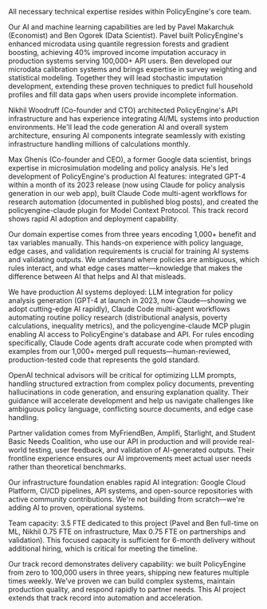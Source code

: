 All necessary technical expertise resides within PolicyEngine's core team.

Our AI and machine learning capabilities are led by Pavel Makarchuk (Economist) and Ben Ogorek (Data Scientist). Pavel built PolicyEngine's enhanced microdata using quantile regression forests and gradient boosting, achieving 40% improved income imputation accuracy in production systems serving 100,000+ API users. Ben developed our microdata calibration systems and brings expertise in survey weighting and statistical modeling. Together they will lead stochastic imputation development, extending these proven techniques to predict full household profiles and fill data gaps when users provide incomplete information.

Nikhil Woodruff (Co-founder and CTO) architected PolicyEngine's API infrastructure and has experience integrating AI/ML systems into production environments. He'll lead the code generation AI and overall system architecture, ensuring AI components integrate seamlessly with existing infrastructure handling millions of calculations monthly.

Max Ghenis (Co-founder and CEO), a former Google data scientist, brings expertise in microsimulation modeling and policy analysis. He's led development of PolicyEngine's production AI features: integrated GPT-4 within a month of its 2023 release (now using Claude for policy analysis generation in our web app), built Claude Code multi-agent workflows for research automation (documented in published blog posts), and created the policyengine-claude plugin for Model Context Protocol. This track record shows rapid AI adoption and deployment capability.

Our domain expertise comes from three years encoding 1,000+ benefit and tax variables manually. This hands-on experience with policy language, edge cases, and validation requirements is crucial for training AI systems and validating outputs. We understand where policies are ambiguous, which rules interact, and what edge cases matter—knowledge that makes the difference between AI that helps and AI that misleads.

We have production AI systems deployed: LLM integration for policy analysis generation (GPT-4 at launch in 2023, now Claude—showing we adopt cutting-edge AI rapidly), Claude Code multi-agent workflows automating routine policy research (distributional analysis, poverty calculations, inequality metrics), and the policyengine-claude MCP plugin enabling AI access to PolicyEngine's database and API. For rules encoding specifically, Claude Code agents draft accurate code when prompted with examples from our 1,000+ merged pull requests—human-reviewed, production-tested code that represents the gold standard.

OpenAI technical advisors will be critical for optimizing LLM prompts, handling structured extraction from complex policy documents, preventing hallucinations in code generation, and ensuring explanation quality. Their guidance will accelerate development and help us navigate challenges like ambiguous policy language, conflicting source documents, and edge case handling.

Partner validation comes from MyFriendBen, Amplifi, Starlight, and Student Basic Needs Coalition, who use our API in production and will provide real-world testing, user feedback, and validation of AI-generated outputs. Their frontline experience ensures our AI improvements meet actual user needs rather than theoretical benchmarks.

Our infrastructure foundation enables rapid AI integration: Google Cloud Platform, CI/CD pipelines, API systems, and open-source repositories with active community contributions. We're not building from scratch—we're adding AI to proven, operational systems.

Team capacity: 3.5 FTE dedicated to this project (Pavel and Ben full-time on ML, Nikhil 0.75 FTE on infrastructure, Max 0.75 FTE on partnerships and validation). This focused capacity is sufficient for 6-month delivery without additional hiring, which is critical for meeting the timeline.

Our track record demonstrates delivery capability: we built PolicyEngine from zero to 100,000 users in three years, shipping new features multiple times weekly. We've proven we can build complex systems, maintain production quality, and respond rapidly to partner needs. This AI project extends that track record into automation and acceleration.
